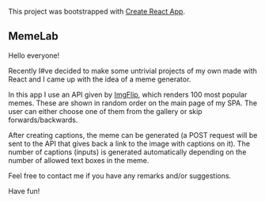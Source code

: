 This project was bootstrapped with [Create React App](https://github.com/facebook/create-react-app).

## MemeLab


Hello everyone! 

Recently I#ve decided to make some untrivial projects of my own made with React and I came up with the idea of a meme generator. 


In this app I use an API given by [ImgFlip](https://imgflip.com/api), which renders 100 most popular memes. These are shown in random order on the main page of my SPA. The user can either choose one of them from the gallery or skip forwards/backwards. 


After creating captions, the meme can be generated (a POST request will be sent to the API that gives back a link to the image with captions on it). The number of captions (inputs) is generated automatically depending on the number of allowed text boxes in the meme.



Feel free to contact me if you have any remarks and/or suggestions.


Have fun!